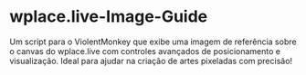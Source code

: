 # wplace.live-Image-Guide
Um script para o ViolentMonkey que exibe uma imagem de referência sobre o canvas do wplace.live com controles avançados de posicionamento e visualização. Ideal para ajudar na criação de artes pixeladas com precisão!
